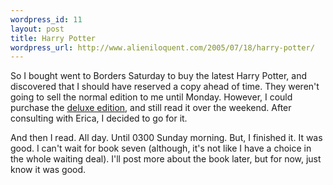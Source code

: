 ```yaml
--- 
wordpress_id: 11
layout: post
title: Harry Potter
wordpress_url: http://www.alieniloquent.com/2005/07/18/harry-potter/
---
```

So I bought went to Borders Saturday to buy the latest Harry Potter, and discovered that I should have reserved a copy ahead of time.  They weren't going to sell the normal edition to me until Monday.  However, I could purchase the <a href="http://www.amazon.com/exec/obidos/tg/detail/-/0439791324">deluxe edition</a>, and still read it over the weekend.  After consulting with Erica, I decided to go for it.

And then I read.  All day.  Until 0300 Sunday morning.  But, I finished it.  It was good.  I can't wait for book seven (although, it's not like I have a choice in the whole waiting deal).  I'll post more about the book later, but for now, just know it was good.

